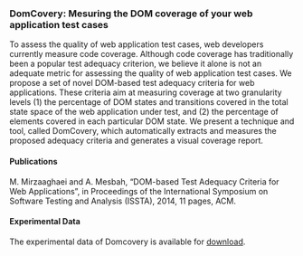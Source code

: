 ### DomCovery: Mesuring the DOM coverage of your web application test cases

To assess the quality of web application test cases, web developers currently measure code coverage. Although code coverage has traditionally been a popular test adequacy criterion, we believe it alone is not an adequate metric for assessing the quality of web application test cases. We propose a set of novel DOM-based test adequacy criteria for web applications. These criteria aim at measuring coverage at two granularity levels (1) the percentage of DOM states and transitions covered in the total state space of the web application under test, and (2) the percentage of elements covered in each particular DOM state. We present a technique and tool, called DomCovery, which automatically extracts and measures the proposed adequacy criteria and generates a visual coverage report. 


#### Publications

M. Mirzaaghaei and A. Mesbah, “DOM-based Test Adequacy Criteria for Web Applications”, in Proceedings of the International Symposium on Software Testing and Analysis (ISSTA), 2014, 11 pages, ACM. 


#### Experimental Data
The experimental data of Domcovery is available for [download](http://salt.ece.ubc.ca/software/domcovery/).
 
